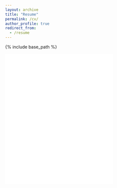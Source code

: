 ```yaml
---
layout: archive
title: "Resume"
permalink: /cv/
author_profile: true
redirect_from:
  - /resume
---
```


{% include base_path %}

<embed src='/images/Resume.pdf#toolbar=0&navpanes=0&scrollbar=0' width="350" height="420">
